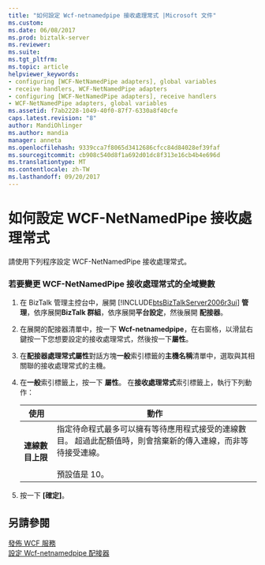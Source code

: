 ```yaml
---
title: "如何設定 Wcf-netnamedpipe 接收處理常式 |Microsoft 文件"
ms.custom: 
ms.date: 06/08/2017
ms.prod: biztalk-server
ms.reviewer: 
ms.suite: 
ms.tgt_pltfrm: 
ms.topic: article
helpviewer_keywords:
- configuring [WCF-NetNamedPipe adapters], global variables
- receive handlers, WCF-NetNamedPipe adapters
- configuring [WCF-NetNamedPipe adapters], receive handlers
- WCF-NetNamedPipe adapters, global variables
ms.assetid: f7ab2228-1049-40f0-87f7-6330a8f40cfe
caps.latest.revision: "8"
author: MandiOhlinger
ms.author: mandia
manager: anneta
ms.openlocfilehash: 9339cca7f8065d3412686cfcc84d84028ef39faf
ms.sourcegitcommit: cb908c540d8f1a692d01dc8f313e16cb4b4e696d
ms.translationtype: MT
ms.contentlocale: zh-TW
ms.lasthandoff: 09/20/2017
---
```

# <a name="how-to-configure-a-wcf-netnamedpipe-receive-handler"></a>如何設定 WCF-NetNamedPipe 接收處理常式
請使用下列程序設定 WCF-NetNamedPipe 接收處理常式。  
  
### <a name="to-change-global-variables-for-a-wcf-netnamedpipe-receive-handler"></a>若要變更 WCF-NetNamedPipe 接收處理常式的全域變數  
  
1.  在 BizTalk 管理主控台中，展開  [!INCLUDE[btsBizTalkServer2006r3ui](../includes/btsbiztalkserver2006r3ui-md.md)] **管理**，依序展開**BizTalk 群組**，依序展開**平台設定**，然後展開  **配接器**。  
  
2.  在展開的配接器清單中，按一下  **Wcf-netnamedpipe**，在右窗格，以滑鼠右鍵按一下您想要設定的接收處理常式，然後按一下**屬性**。  
  
3.  在**配接器處理常式屬性**對話方塊**一般**索引標籤的**主機名稱**清單中，選取與其相關聯的接收處理常式的主機。  
  
4.  在**一般**索引標籤上，按一下 **屬性**。 在**接收處理常式**索引標籤上，執行下列動作：  
  
    |使用|動作|  
    |--------------|----------------|  
    |**連線數目上限**|指定待命程式最多可以擁有等待應用程式接受的連線數目。 超過此配額值時，則會捨棄新的傳入連線，而非等待接受連線。<br /><br /> 預設值是 10。|  
  
5.  按一下 **[確定]**。  
  
## <a name="see-also"></a>另請參閱  
 [發佈 WCF 服務](../core/publishing-wcf-services.md)   
 [設定 Wcf-netnamedpipe 配接器](../core/configuring-the-wcf-netnamedpipe-adapter.md)